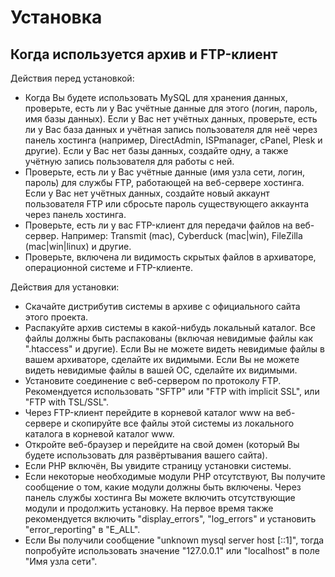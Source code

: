 

Установка
=====================================================================

Когда используется архив и FTP-клиент
---------------------------------------------------------------------

Действия перед установкой:
- Когда Вы будете использовать MySQL для хранения данных, проверьте,
  есть ли у Вас учётные данные для этого (логин, пароль, имя базы данных).
  Если у Вас нет учётных данных, проверьте, есть ли у Вас база данных
  и учётная запись пользователя для неё через панель хостинга (например,
  DirectAdmin, ISPmanager, cPanel, Plesk и другие).
  Если у Вас нет базы данных, создайте одну, а также учётную запись
  пользователя для работы с ней.
- Проверьте, есть ли у Вас учётные данные (имя узла сети, логин, пароль)
  для службы FTP, работающей на веб-сервере хостинга.
  Если у Вас нет учётных данных, создайте новый аккаунт
  пользователя FTP или сбросьте пароль существующего аккаунта
  через панель хостинга.
- Проверьте, есть ли у вас FTP-клиент для передачи файлов
  на веб-сервер. Например: Transmit (mac), Cyberduck (mac|win),
  FileZilla (mac|win|linux) и другие.
- Проверьте, включена ли видимость скрытых файлов в архиваторе,
  операционной системе и FTP-клиенте.

Действия для установки:
- Скачайте дистрибутив системы в архиве с официального
  сайта этого проекта.
- Распакуйте архив системы в какой-нибудь локальный каталог.
  Все файлы должны быть распакованы (включая невидимые файлы как ".htaccess" и другие).
  Если Вы не можете видеть невидимые файлы в вашем архиваторе, сделайте их видимыми.
  Если Вы не можете видеть невидимые файлы в вашей ОС, сделайте их видимыми.
- Установите соединение с веб-сервером по протоколу FTP.
  Рекомендуется использовать "SFTP" или "FTP with implicit SSL", или
  "FTP with TSL/SSL".
- Через FTP-клиент перейдите в корневой каталог www на веб-сервере
  и скопируйте все файлы этой системы из локального каталога
  в корневой каталог www.
- Откройте веб-браузер и перейдите на свой домен (который Вы будете
  использовать для развёртывания вашего сайта).
- Если PHP включён, Вы увидите страницу установки системы.
- Если некоторые необходимые модули PHP отсутствуют, Вы получите
  сообщение о том, какие модули должны быть включены.
  Через панель службы хостинга Вы можете включить отсутствующие
  модули и продолжить установку.
  На первое время также рекомендуется включить "display_errors",
  "log_errors" и установить "error_reporting" в "E_ALL".
- Если Вы получили сообщение "unknown mysql server host [::1]", тогда
  попробуйте использовать значение "127.0.0.1" или "localhost"
  в поле "Имя узла сети".


